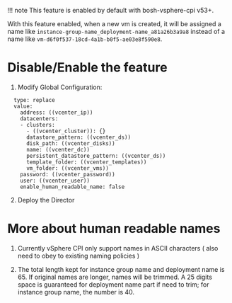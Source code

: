 !!! note
    This feature is enabled by default with bosh-vsphere-cpi v53+.

With this feature enabled, when a new vm is created, it will be assigned a name like `instance-group-name_deployment-name_a81a26b3a9a8` instead of a name like `vm-d6f0f537-18cd-4a1b-b0f5-ae03e8f590e8`.

# Disable/Enable the feature

1. Modify Global Configuration:
```- path: /instance_groups/name=bosh/properties/vcenter?
  type: replace
  value:
    address: ((vcenter_ip))
    datacenters:
    - clusters:
      - ((vcenter_cluster)): {}
      datastore_pattern: ((vcenter_ds))
      disk_path: ((vcenter_disks))
      name: ((vcenter_dc))
      persistent_datastore_pattern: ((vcenter_ds))
      template_folder: ((vcenter_templates))
      vm_folder: ((vcenter_vms))
    password: ((vcenter_password))
    user: ((vcenter_user))
    enable_human_readable_name: false
```

2. Deploy the Director


# More about human readable names

1. Currently vSphere CPI only support names in ASCII characters ( also need to obey to existing naming policies )

2. The total length kept for instance group name and deployment name is 65. If original names are longer, names will be trimmed. A 25 digits space is  guaranteed for deployment name part if need to trim; for instance group name, the number is 40.
